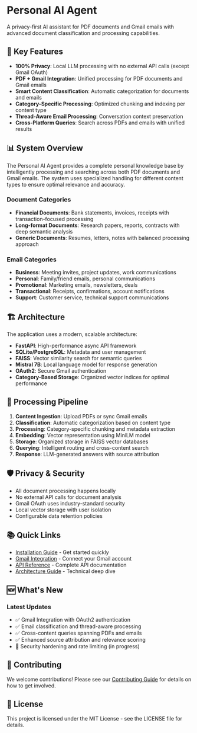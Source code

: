 # Personal AI Agent

A privacy-first AI assistant for PDF documents and Gmail emails with advanced document classification and processing capabilities.

## 🚀 Key Features

- **100% Privacy**: Local LLM processing with no external API calls (except Gmail OAuth)
- **PDF + Gmail Integration**: Unified processing for PDF documents and Gmail emails  
- **Smart Content Classification**: Automatic categorization for documents and emails
- **Category-Specific Processing**: Optimized chunking and indexing per content type
- **Thread-Aware Email Processing**: Conversation context preservation
- **Cross-Platform Queries**: Search across PDFs and emails with unified results

## 📊 System Overview

The Personal AI Agent provides a complete personal knowledge base by intelligently processing and searching across both PDF documents and Gmail emails. The system uses specialized handling for different content types to ensure optimal relevance and accuracy.

### Document Categories

- **Financial Documents**: Bank statements, invoices, receipts with transaction-focused processing
- **Long-format Documents**: Research papers, reports, contracts with deep semantic analysis
- **Generic Documents**: Resumes, letters, notes with balanced processing approach

### Email Categories

- **Business**: Meeting invites, project updates, work communications
- **Personal**: Family/friend emails, personal communications
- **Promotional**: Marketing emails, newsletters, deals
- **Transactional**: Receipts, confirmations, account notifications
- **Support**: Customer service, technical support communications

## 🏗️ Architecture

The application uses a modern, scalable architecture:

- **FastAPI**: High-performance async API framework
- **SQLite/PostgreSQL**: Metadata and user management
- **FAISS**: Vector similarity search for semantic queries
- **Mistral 7B**: Local language model for response generation
- **OAuth2**: Secure Gmail authentication
- **Category-Based Storage**: Organized vector indices for optimal performance

## 🔄 Processing Pipeline

1. **Content Ingestion**: Upload PDFs or sync Gmail emails
2. **Classification**: Automatic categorization based on content type
3. **Processing**: Category-specific chunking and metadata extraction
4. **Embedding**: Vector representation using MiniLM model
5. **Storage**: Organized storage in FAISS vector databases
6. **Querying**: Intelligent routing and cross-content search
7. **Response**: LLM-generated answers with source attribution

## 🛡️ Privacy & Security

- All document processing happens locally
- No external API calls for document analysis
- Gmail OAuth uses industry-standard security
- Local vector storage with user isolation
- Configurable data retention policies

## 📚 Quick Links

- [Installation Guide](getting-started/installation.md) - Get started quickly
- [Gmail Integration](user-guide/gmail-integration.md) - Connect your Gmail account
- [API Reference](api/auth.md) - Complete API documentation
- [Architecture Guide](development/architecture.md) - Technical deep dive

## 🆕 What's New

### Latest Updates

- ✅ Gmail Integration with OAuth2 authentication
- ✅ Email classification and thread-aware processing
- ✅ Cross-content queries spanning PDFs and emails
- ✅ Enhanced source attribution and relevance scoring
- 🔄 Security hardening and rate limiting (in progress)

## 🤝 Contributing

We welcome contributions! Please see our [Contributing Guide](development/contributing.md) for details on how to get involved.

## 📄 License

This project is licensed under the MIT License - see the LICENSE file for details.